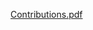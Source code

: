 
[Contributions.pdf](https://github.com/CharanTejCheedella/INSE6210-Fall2023-Project-Group10/files/14779871/Contributions.pdf)
